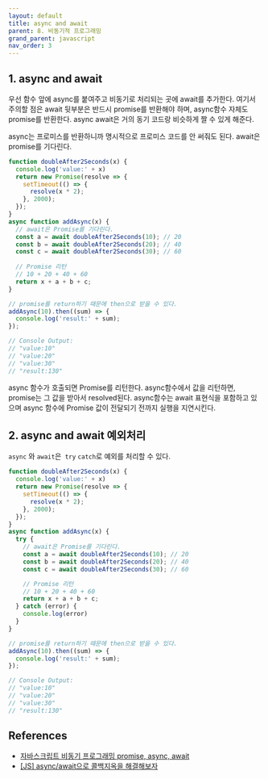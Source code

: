 ```yaml
---
layout: default
title: async and await
parent: 8. 비동기적 프로그래밍
grand_parent: javascript
nav_order: 3
---
```


## 1. async and await

우선 함수 앞에 async를 붙여주고 비동기로 처리되는 곳에 await를 추가한다. 여기서 주의할 점은 await 뒷부분은 반드시 promise를 반환해야 하며, async함수 자체도 promise를 반환한다. async await은 거의 동기 코드랑 비슷하게 짤 수 있게 해준다.

async는 프로미스를 반환하니까 명시적으로 프로미스 코드를 안 써줘도 된다. await은 promise를 기다린다.

```js
function doubleAfter2Seconds(x) {
  console.log('value:' + x)
  return new Promise(resolve => {
    setTimeout(() => {
      resolve(x * 2);
    }, 2000);
  });
}
async function addAsync(x) {
  // await은 Promise를 기다린다.
  const a = await doubleAfter2Seconds(10); // 20
  const b = await doubleAfter2Seconds(20); // 40
  const c = await doubleAfter2Seconds(30); // 60
  
  // Promise 리턴
  // 10 + 20 + 40 + 60
  return x + a + b + c;
}

// promise를 return하기 때문에 then으로 받을 수 있다.
addAsync(10).then((sum) => {
  console.log('result:' + sum);
});

// Console Output:
// "value:10"
// "value:20"
// "value:30"
// "result:130"
```

async 함수가 호출되면 Promise를 리턴한다. async함수에서 값을 리턴하면, promise는 그 값을 받아서 resolved된다. async함수는 await 표현식을 포함하고 있으며 async 함수에 Promise 값이 전달되기 전까지 실행을 지연시킨다.



## 2. async and await 예외처리

`async` 와 `await`은` try` `catch`로 예외를 처리할 수 있다.

```js
function doubleAfter2Seconds(x) {
  console.log('value:' + x)
  return new Promise(resolve => {
    setTimeout(() => {
      resolve(x * 2);
    }, 2000);
  });
}
async function addAsync(x) {
  try {
    // await은 Promise를 기다린다.
    const a = await doubleAfter2Seconds(10); // 20
    const b = await doubleAfter2Seconds(20); // 40
    const c = await doubleAfter2Seconds(30); // 60

    // Promise 리턴
    // 10 + 20 + 40 + 60
    return x + a + b + c;
  } catch (error) {
    console.log(error)
  }
}

// promise를 return하기 때문에 then으로 받을 수 있다.
addAsync(10).then((sum) => {
  console.log('result:' + sum);
});

// Console Output:
// "value:10"
// "value:20"
// "value:30"
// "result:130"
```



## References

* [자바스크립트 비동기 프로그래밍 promise, async, await](https://medium.com/@shlee1353/%EC%9E%90%EB%B0%94%EC%8A%A4%ED%81%AC%EB%A6%BD%ED%8A%B8-%EB%B9%84%EB%8F%99%EA%B8%B0-async-await-promise-ae659eb1cb7e)
* [[JS] async/await으로 콜백지옥을 해결해보자](https://victorydntmd.tistory.com/87)
